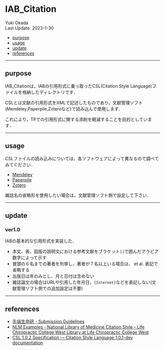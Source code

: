 # IAB_Citation
Yuki Okada  
Last Update: 2023-1-30
- [purpose](#purpose)
- [usage](#usage)
- [update](#update)
- [references](#references)

----------

## purpose
IAB_Citationは，IABの引用形式に乗っ取ったCSL(Citation Style Language)ファイルを格納したディレクトリです．

CSLとは文献の引用形式をXMLで記述したものであり，文献管理ソフト(Mendeley,Paperpile,Zoteroなど)で読み込んで使用します．

これにより，TPでの引用形式に関する添削を軽減することを目的としています．

----------

## usage
CSLファイルの読み込みについては，各ソフトウェアによって異なるので調べてみてください．

- [Mendeley](https://www.umi-mori.jp/article/science/mendeley_tutorial)
- [Paperpile](https://paperpile.com/h/guide-google-docs/)
- [Zotero](https://www.zotero.org/support/preferences/cite)

雑誌名の省略形を使用したい場合は，文献管理ソフト側で設定して下さい．

----------

## update
### ver1.0

IABの基本的な引用形式を実装した．

- 本文、表、図版の説明文における参考文献をブラケット`[]`で囲んだアラビア数字によって示す
- 冒頭の６名までの著者を列挙し、著者が７名以上いる場合は、 et al. 表記で省略する
- 出版日は年のみとし、月と日付は含めない
- 雑誌論文の場合はURLや引用した年月日，`[Internet]`などを表記しない(文献管理ソフト側での追加設定は不要)


----------

## references
- [先端生命研 - Submission Guidelines](https://sites.google.com/keio.jp/sfc-bio/guide/term-papar/submission-guidelines)
- [NLM Examples - National Library of Medicine Citation Style - Life Chiropractic College West Library at Life Chiropractic College West](https://libguides.lifewest.edu/citation-format/NLM-examples)
- [CSL 1.0.2 Specification — Citation Style Language 1.0.1-dev documentation](https://docs.citationstyles.org/en/stable/specification.html#namespacing)
